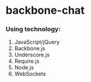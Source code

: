 backbone-chat
=============
<h3>Using technology:</h3>

1. JavaScript/jQuery
2. Backbone.js
3. Underscore.js
4. Require.js
5. Node.js
6. WebSockets

